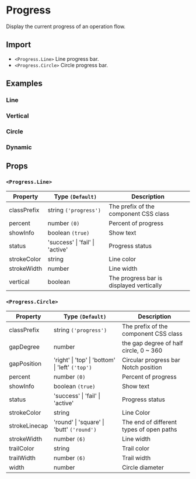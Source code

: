 # Progress

Display the current progress of an operation flow.

## Import

<!--{include:<import-guide>}-->

- `<Progress.Line>` Line progress bar.
- `<Progress.Circle>` Circle progress bar.

## Examples

### Line

<!--{include:`line.md`}-->

### Vertical

<!--{include:`line-vertical.md`}-->

### Circle

<!--{include:`circle.md`}-->

### Dynamic

<!--{include:`dynamic.md`}-->

## Props

### `<Progress.Line>`

| Property    | Type `(Default)`                        | Description                              |
| ----------- | --------------------------------------- | ---------------------------------------- |
| classPrefix | string `('progress')`                   | The prefix of the component CSS class    |
| percent     | number `(0)`                            | Percent of progress                      |
| showInfo    | boolean `(true)`                        | Show text                                |
| status      | 'success' &#124; 'fail' &#124; 'active' | Progress status                          |
| strokeColor | string                                  | Line color                               |
| strokeWidth | number                                  | Line width                               |
| vertical    | boolean                                 | The progress bar is displayed vertically |

### `<Progress.Circle>`

| Property      | Type `(Default)`                                             | Description                              |
| ------------- | ------------------------------------------------------------ | ---------------------------------------- |
| classPrefix   | string `('progress')`                                        | The prefix of the component CSS class    |
| gapDegree     | number                                                       | the gap degree of half circle, 0 ~ 360   |
| gapPosition   | 'right' &#124; 'top' &#124; 'bottom' &#124; 'left' `('top')` | Circular progress bar Notch position     |
| percent       | number `(0)`                                                 | Percent of progress                      |
| showInfo      | boolean `(true)`                                             | Show text                                |
| status        | 'success' &#124; 'fail' &#124; 'active'                      | Progress status                          |
| strokeColor   | string                                                       | Line Color                               |
| strokeLinecap | 'round' &#124; 'square' &#124; 'butt' `('round')`            | The end of different types of open paths |
| strokeWidth   | number `(6)`                                                 | Line width                               |
| trailColor    | string                                                       | Trail color                              |
| trailWidth    | number `(6)`                                                 | Trail width                              |
| width         | number                                                       | Circle diameter                          |
